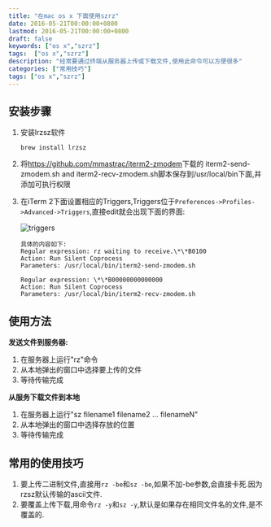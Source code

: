 ```yaml
---
title: "在mac os x 下面使用szrz"
date: 2016-05-21T00:00:00+0800
lastmod: 2016-05-21T00:00:00+0800
draft: false
keywords: ["os x","szrz"]
tags:  ["os x","szrz"]
description: "经常要通过终端从服务器上传或下载文件,使用此命令可以方便很多"
categories: ["常用技巧"]
tags: ["os x","szrz"]
---
```


## 安装步骤

1. 安装lrzsz软件

    ```
    brew install lrzsz
    ```
2. 将<https://github.com/mmastrac/iterm2-zmodem>下载的 iterm2-send-zmodem.sh and iterm2-recv-zmodem.sh脚本保存到/usr/local/bin下面,并添加可执行权限

3. 在iTerm 2下面设置相应的Triggers,Triggers位于`Preferences->Profiles->Advanced->Triggers`,直接edit就会出现下面的界面:

    ![triggers]({{IMAGE_PATH}}/osx-szrz使用/1.png)


    ```
    具体的内容如下:
    Regular expression: rz waiting to receive.\*\*B0100
    Action: Run Silent Coprocess
    Parameters: /usr/local/bin/iterm2-send-zmodem.sh

    Regular expression: \*\*B00000000000000
    Action: Run Silent Coprocess
    Parameters: /usr/local/bin/iterm2-recv-zmodem.sh
    ```

## 使用方法

**发送文件到服务器:**

1. 在服务器上运行"rz"命令
2. 从本地弹出的窗口中选择要上传的文件
3. 等待传输完成

**从服务下载文件到本地**

1. 在服务器上运行"sz filename1 filename2 ... filenameN"
2. 从本地弹出的窗口中选择存放的位置
3. 等待传输完成

## 常用的使用技巧

1. 要上传二进制文件,直接用`rz -be`和`sz -be`,如果不加-be参数,会直接卡死.因为rzsz默认传输的ascii文件.
2. 要覆盖上传下载,用命令`rz -y`和`sz -y`,默认是如果存在相同文件名的文件,是不覆盖的.

